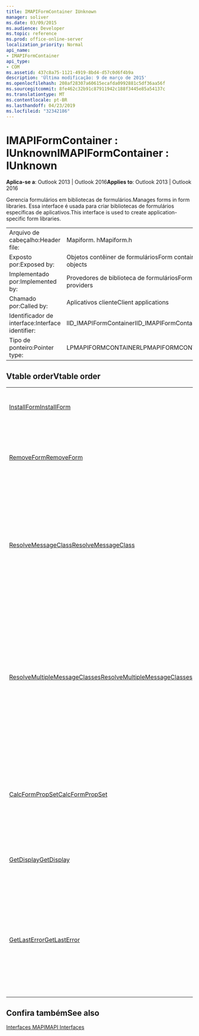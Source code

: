 ```yaml
---
title: IMAPIFormContainer IUnknown
manager: soliver
ms.date: 03/09/2015
ms.audience: Developer
ms.topic: reference
ms.prod: office-online-server
localization_priority: Normal
api_name:
- IMAPIFormContainer
api_type:
- COM
ms.assetid: 437c8a75-1121-4919-8bd4-d57c0d6f4b9a
description: 'Última modificação: 9 de março de 2015'
ms.openlocfilehash: 208af28307a60615ecafda0992881c5df36aa56f
ms.sourcegitcommit: 8fe462c32b91c87911942c188f3445e85a54137c
ms.translationtype: MT
ms.contentlocale: pt-BR
ms.lasthandoff: 04/23/2019
ms.locfileid: "32342186"
---
```

# <a name="imapiformcontainer--iunknown"></a><span data-ttu-id="aa320-103">IMAPIFormContainer : IUnknown</span><span class="sxs-lookup"><span data-stu-id="aa320-103">IMAPIFormContainer : IUnknown</span></span>

  
  
<span data-ttu-id="aa320-104">**Aplica-se a**: Outlook 2013 | Outlook 2016</span><span class="sxs-lookup"><span data-stu-id="aa320-104">**Applies to**: Outlook 2013 | Outlook 2016</span></span> 
  
<span data-ttu-id="aa320-105">Gerencia formulários em bibliotecas de formulários.</span><span class="sxs-lookup"><span data-stu-id="aa320-105">Manages forms in form libraries.</span></span> <span data-ttu-id="aa320-106">Essa interface é usada para criar bibliotecas de formulários específicas de aplicativos.</span><span class="sxs-lookup"><span data-stu-id="aa320-106">This interface is used to create application-specific form libraries.</span></span> 
  
|||
|:-----|:-----|
|<span data-ttu-id="aa320-107">Arquivo de cabeçalho:</span><span class="sxs-lookup"><span data-stu-id="aa320-107">Header file:</span></span>  <br/> |<span data-ttu-id="aa320-108">Mapiform. h</span><span class="sxs-lookup"><span data-stu-id="aa320-108">Mapiform.h</span></span>  <br/> |
|<span data-ttu-id="aa320-109">Exposto por:</span><span class="sxs-lookup"><span data-stu-id="aa320-109">Exposed by:</span></span>  <br/> |<span data-ttu-id="aa320-110">Objetos contêiner de formulários</span><span class="sxs-lookup"><span data-stu-id="aa320-110">Form container objects</span></span>  <br/> |
|<span data-ttu-id="aa320-111">Implementado por:</span><span class="sxs-lookup"><span data-stu-id="aa320-111">Implemented by:</span></span>  <br/> |<span data-ttu-id="aa320-112">Provedores de biblioteca de formulários</span><span class="sxs-lookup"><span data-stu-id="aa320-112">Form library providers</span></span>  <br/> |
|<span data-ttu-id="aa320-113">Chamado por:</span><span class="sxs-lookup"><span data-stu-id="aa320-113">Called by:</span></span>  <br/> |<span data-ttu-id="aa320-114">Aplicativos cliente</span><span class="sxs-lookup"><span data-stu-id="aa320-114">Client applications</span></span>  <br/> |
|<span data-ttu-id="aa320-115">Identificador de interface:</span><span class="sxs-lookup"><span data-stu-id="aa320-115">Interface identifier:</span></span>  <br/> |<span data-ttu-id="aa320-116">IID_IMAPIFormContainer</span><span class="sxs-lookup"><span data-stu-id="aa320-116">IID_IMAPIFormContainer</span></span>  <br/> |
|<span data-ttu-id="aa320-117">Tipo de ponteiro:</span><span class="sxs-lookup"><span data-stu-id="aa320-117">Pointer type:</span></span>  <br/> |<span data-ttu-id="aa320-118">LPMAPIFORMCONTAINER</span><span class="sxs-lookup"><span data-stu-id="aa320-118">LPMAPIFORMCONTAINER</span></span>  <br/> |
   
## <a name="vtable-order"></a><span data-ttu-id="aa320-119">Vtable order</span><span class="sxs-lookup"><span data-stu-id="aa320-119">Vtable order</span></span>

|||
|:-----|:-----|
|[<span data-ttu-id="aa320-120">InstallForm</span><span class="sxs-lookup"><span data-stu-id="aa320-120">InstallForm</span></span>](imapiformcontainer-installform.md) <br/> |<span data-ttu-id="aa320-121">Instala um formulário em um contêiner de formulários.</span><span class="sxs-lookup"><span data-stu-id="aa320-121">Installs a form into a form container.</span></span>  <br/> |
|[<span data-ttu-id="aa320-122">RemoveForm</span><span class="sxs-lookup"><span data-stu-id="aa320-122">RemoveForm</span></span>](imapiformcontainer-removeform.md) <br/> |<span data-ttu-id="aa320-123">Remove um formulário específico de um contêiner de formulários.</span><span class="sxs-lookup"><span data-stu-id="aa320-123">Removes a particular form from a form container.</span></span>  <br/> |
|[<span data-ttu-id="aa320-124">ResolveMessageClass</span><span class="sxs-lookup"><span data-stu-id="aa320-124">ResolveMessageClass</span></span>](imapiformcontainer-resolvemessageclass.md) <br/> |<span data-ttu-id="aa320-125">Resolve uma classe de mensagem para seu formulário em um contêiner de formulário e retorna um objeto de informações de formulário para esse formulário.</span><span class="sxs-lookup"><span data-stu-id="aa320-125">Resolves a message class to its form in a form container and returns a form information object for that form.</span></span>  <br/> |
|[<span data-ttu-id="aa320-126">ResolveMultipleMessageClasses</span><span class="sxs-lookup"><span data-stu-id="aa320-126">ResolveMultipleMessageClasses</span></span>](imapiformcontainer-resolvemultiplemessageclasses.md) <br/> |<span data-ttu-id="aa320-127">Resolve um grupo de classes de mensagem para seus formulários em um contêiner de formulário e retorna uma matriz de objetos de informações de formulário para esses formulários.</span><span class="sxs-lookup"><span data-stu-id="aa320-127">Resolves a group of message classes to their forms in a form container and returns an array of form information objects for those forms.</span></span>  <br/> |
|[<span data-ttu-id="aa320-128">CalcFormPropSet</span><span class="sxs-lookup"><span data-stu-id="aa320-128">CalcFormPropSet</span></span>](imapiformcontainer-calcformpropset.md) <br/> |<span data-ttu-id="aa320-129">Retorna uma matriz das propriedades usadas por todos os formulários instalados em um contêiner de formulários.</span><span class="sxs-lookup"><span data-stu-id="aa320-129">Returns an array of the properties used by all forms installed in a form container.</span></span>  <br/> |
|[<span data-ttu-id="aa320-130">GetDisplay</span><span class="sxs-lookup"><span data-stu-id="aa320-130">GetDisplay</span></span>](imapiformcontainer-getdisplay.md) <br/> |<span data-ttu-id="aa320-131">Retorna o nome de exibição de um contêiner de formulários.</span><span class="sxs-lookup"><span data-stu-id="aa320-131">Returns the display name of a form container.</span></span>  <br/> |
|[<span data-ttu-id="aa320-132">GetLastError</span><span class="sxs-lookup"><span data-stu-id="aa320-132">GetLastError</span></span>](imapiformcontainer-getlasterror.md) <br/> |<span data-ttu-id="aa320-133">Retorna uma estrutura [MAPIERROR](mapierror.md) que contém informações sobre o erro anterior que ocorre com o objeto contêiner de formulário.</span><span class="sxs-lookup"><span data-stu-id="aa320-133">Returns a [MAPIERROR](mapierror.md) structure containing information about the previous error occurring to the form container object.</span></span>  <br/> |
   
## <a name="see-also"></a><span data-ttu-id="aa320-134">Confira também</span><span class="sxs-lookup"><span data-stu-id="aa320-134">See also</span></span>



[<span data-ttu-id="aa320-135">Interfaces MAPI</span><span class="sxs-lookup"><span data-stu-id="aa320-135">MAPI Interfaces</span></span>](mapi-interfaces.md)

